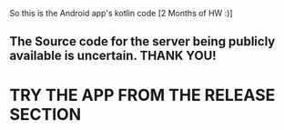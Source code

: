 So this is the Android app's kotlin code [2 Months of HW :)]
## The Source code for the server being publicly available is uncertain. THANK YOU!

# TRY THE APP FROM THE RELEASE SECTION
